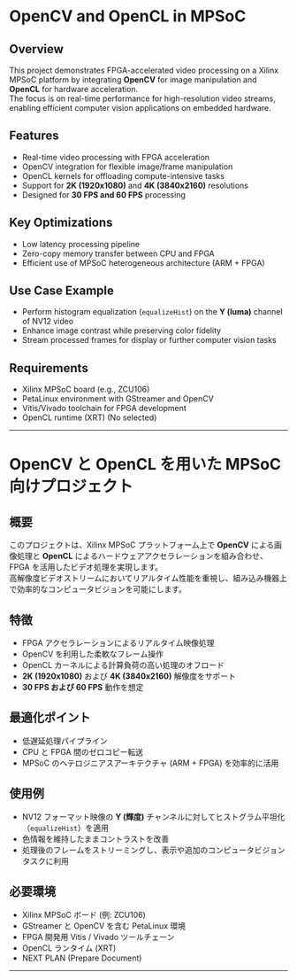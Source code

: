 # OpenCV and OpenCL in MPSoC

## Overview
This project demonstrates FPGA-accelerated video processing on a Xilinx MPSoC platform by integrating **OpenCV** for image manipulation and **OpenCL** for hardware acceleration.  
The focus is on real-time performance for high-resolution video streams, enabling efficient computer vision applications on embedded hardware.

## Features
- Real-time video processing with FPGA acceleration  
- OpenCV integration for flexible image/frame manipulation  
- OpenCL kernels for offloading compute-intensive tasks  
- Support for **2K (1920x1080)** and **4K (3840x2160)** resolutions  
- Designed for **30 FPS and 60 FPS** processing  

## Key Optimizations
- Low latency processing pipeline  
- Zero-copy memory transfer between CPU and FPGA  
- Efficient use of MPSoC heterogeneous architecture (ARM + FPGA)  

## Use Case Example
- Perform histogram equalization (`equalizeHist`) on the **Y (luma)** channel of NV12 video  
- Enhance image contrast while preserving color fidelity  
- Stream processed frames for display or further computer vision tasks  

## Requirements
- Xilinx MPSoC board (e.g., ZCU106)  
- PetaLinux environment with GStreamer and OpenCV  
- Vitis/Vivado toolchain for FPGA development  
- OpenCL runtime (XRT)  (No selected)

---

# OpenCV と OpenCL を用いた MPSoC 向けプロジェクト

## 概要
このプロジェクトは、Xilinx MPSoC プラットフォーム上で **OpenCV** による画像処理と **OpenCL** によるハードウェアアクセラレーションを組み合わせ、FPGA を活用したビデオ処理を実現します。  
高解像度ビデオストリームにおいてリアルタイム性能を重視し、組み込み機器上で効率的なコンピュータビジョンを可能にします。

## 特徴
- FPGA アクセラレーションによるリアルタイム映像処理  
- OpenCV を利用した柔軟なフレーム操作  
- OpenCL カーネルによる計算負荷の高い処理のオフロード  
- **2K (1920x1080)** および **4K (3840x2160)** 解像度をサポート  
- **30 FPS および 60 FPS** 動作を想定  

## 最適化ポイント
- 低遅延処理パイプライン  
- CPU と FPGA 間のゼロコピー転送  
- MPSoC のヘテロジニアスアーキテクチャ (ARM + FPGA) を効率的に活用  

## 使用例
- NV12 フォーマット映像の **Y (輝度)** チャンネルに対してヒストグラム平坦化（`equalizeHist`）を適用  
- 色情報を維持したままコントラストを改善  
- 処理後のフレームをストリーミングし、表示や追加のコンピュータビジョンタスクに利用  

## 必要環境
- Xilinx MPSoC ボード (例: ZCU106)  
- GStreamer と OpenCV を含む PetaLinux 環境  
- FPGA 開発用 Vitis / Vivado ツールチェーン  
- OpenCL ランタイム (XRT)  
- NEXT PLAN (Prepare Document)

---
